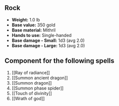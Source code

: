 ## Rock
- **Weight:** 1.0 lb
- **Base value:** 350 gold
- **Base material:** Mithril
- **Hands to use:** Single-handed
- **Base damage - Small:** 1d3 (avg 2.0)
- **Base damage - Large:** 1d3 (avg 2.0)
## Component for the following spells
1. [[Ray of radiance]]
2. [[Summon ancient dragon]]
3. [[Summon dragon]]
4. [[Summon phase spider]]
5. [[Touch of divinity]]
6. [[Wrath of god]]
